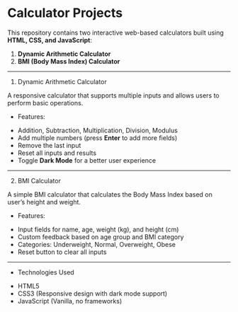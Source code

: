 # Calculator Projects

This repository contains two interactive web-based calculators built using **HTML, CSS, and JavaScript**:

1. **Dynamic Arithmetic Calculator**
2. **BMI (Body Mass Index) Calculator**

---

1. Dynamic Arithmetic Calculator

A responsive calculator that supports multiple inputs and allows users to perform basic operations.

* Features:
- Addition, Subtraction, Multiplication, Division, Modulus
- Add multiple numbers (press **Enter** to add more fields)
- Remove the last input
- Reset all inputs and results
- Toggle **Dark Mode** for a better user experience

---

 2. BMI Calculator

A simple BMI calculator that calculates the Body Mass Index based on user’s height and weight.

* Features:
- Input fields for name, age, weight (kg), and height (cm)
- Custom feedback based on age group and BMI category
- Categories: Underweight, Normal, Overweight, Obese
- Reset button to clear all inputs

---

* Technologies Used

- HTML5
- CSS3 (Responsive design with dark mode support)
- JavaScript (Vanilla, no frameworks)


